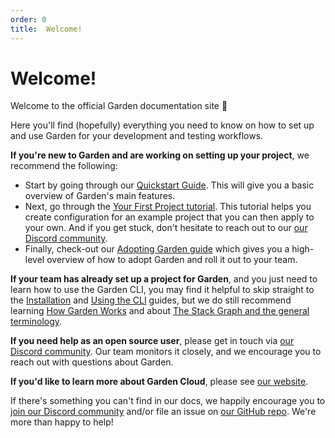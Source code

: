 ```yaml
---
order: 0
title:  Welcome!
---
```

#  Welcome!

Welcome to the official Garden documentation site 👋

Here you'll find (hopefully) everything you need to know on how to set up and use Garden for your development and testing workflows.

**If you're new to Garden and are working on setting up your project**, we recommend the following:

* Start by going through our [Quickstart Guide](./basics/quickstart.md). This will give you a basic overview of Garden's main features.
* Next, go through the [Your First Project tutorial](./tutorials/your-first-project/README.md). This tutorial helps you create configuration for an example project that you can then apply to your own. And if you get stuck, don't hesitate to reach out to our [our Discord community](https://discord.gg/FrmhuUjFs6).
* Finally, check-out our [Adopting Garden guide](./guides/adopting-garden.md) which gives you a high-level overview of how to adopt Garden and roll it out to your team.

**If your team has already set up a project for Garden**, and you just need to learn how to use the Garden CLI, you may find it helpful to skip straight to the [Installation](./basics/quickstart.md#step-1-install-garden) and [Using the CLI](./using-garden/using-the-cli.md) guides, but we do still recommend learning [How Garden Works](./basics/how-garden-works.md) and about [The Stack Graph and the general terminology](./basics/stack-graph.md).

**If you need help as an open source user**, please get in touch via [our Discord community](https://discord.gg/FrmhuUjFs6). Our team monitors it closely, and we encourage you to reach out with questions about Garden.

**If you'd like to learn more about Garden Cloud**, please see [our website](https://garden.io/plans).

If there's something you can't find in our docs, we happily encourage you to [join our Discord community](https://discord.gg/FrmhuUjFs6) and/or file an issue on [our GitHub repo](https://github.com/garden-io/garden). We're more than happy to help!
